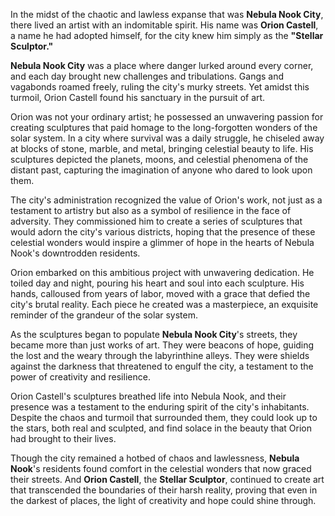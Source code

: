 In the midst of the chaotic and lawless expanse that was **Nebula Nook City**, there lived an artist with an indomitable spirit. His name was **Orion Castell**, a name he had adopted himself, for the city knew him simply as the **"Stellar Sculptor."**

**Nebula Nook City** was a place where danger lurked around every corner, and each day brought new challenges and tribulations. Gangs and vagabonds roamed freely, ruling the city's murky streets. Yet amidst this turmoil, Orion Castell found his sanctuary in the pursuit of art.

Orion was not your ordinary artist; he possessed an unwavering passion for creating sculptures that paid homage to the long-forgotten wonders of the solar system. In a city where survival was a daily struggle, he chiseled away at blocks of stone, marble, and metal, bringing celestial beauty to life. His sculptures depicted the planets, moons, and celestial phenomena of the distant past, capturing the imagination of anyone who dared to look upon them.

The city's administration recognized the value of Orion's work, not just as a testament to artistry but also as a symbol of resilience in the face of adversity. They commissioned him to create a series of sculptures that would adorn the city's various districts, hoping that the presence of these celestial wonders would inspire a glimmer of hope in the hearts of Nebula Nook's downtrodden residents.

Orion embarked on this ambitious project with unwavering dedication. He toiled day and night, pouring his heart and soul into each sculpture. His hands, calloused from years of labor, moved with a grace that defied the city's brutal reality. Each piece he created was a masterpiece, an exquisite reminder of the grandeur of the solar system.

As the sculptures began to populate **Nebula Nook City**'s streets, they became more than just works of art. They were beacons of hope, guiding the lost and the weary through the labyrinthine alleys. They were shields against the darkness that threatened to engulf the city, a testament to the power of creativity and resilience.

Orion Castell's sculptures breathed life into Nebula Nook, and their presence was a testament to the enduring spirit of the city's inhabitants. Despite the chaos and turmoil that surrounded them, they could look up to the stars, both real and sculpted, and find solace in the beauty that Orion had brought to their lives.

Though the city remained a hotbed of chaos and lawlessness, **Nebula Nook**'s residents found comfort in the celestial wonders that now graced their streets. And **Orion Castell**, the **Stellar Sculptor**, continued to create art that transcended the boundaries of their harsh reality, proving that even in the darkest of places, the light of creativity and hope could shine through.
